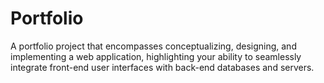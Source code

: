 # Portfolio
A portfolio project that encompasses conceptualizing, designing, and implementing a web application, highlighting your ability to seamlessly integrate front-end user interfaces with back-end databases and servers.
